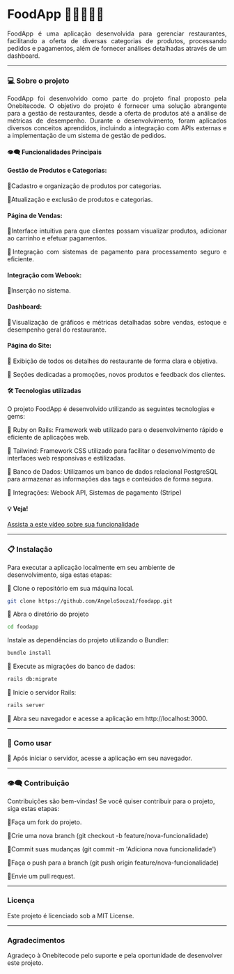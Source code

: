 # FoodApp  🍔🍟🍕🌭🍻

<div align="justify">
FoodApp é uma aplicação desenvolvida para gerenciar restaurantes, facilitando a oferta de diversas categorias de produtos, processando pedidos e pagamentos, além de fornecer análises detalhadas através de um dashboard.

---

</div>

### 💻  Sobre o projeto

<div align="justify">
FoodApp foi desenvolvido como parte do projeto final proposto pela Onebitecode. O objetivo do projeto é fornecer uma solução abrangente para a gestão de restaurantes, desde a oferta de produtos até a análise de métricas de desempenho. Durante o desenvolvimento, foram aplicados diversos conceitos aprendidos, incluindo a integração com APIs externas e a implementação de um sistema de gestão de pedidos.


#### 👁️‍🗨️ Funcionalidades Principais

#### Gestão de Produtos e Categorias:

🔹Cadastro e organização de produtos por categorias.

🔹Atualização e exclusão de produtos e categorias.

#### Página de Vendas:

🔹Interface intuitiva para que clientes possam visualizar produtos, adicionar ao carrinho e efetuar pagamentos.

🔹Integração com sistemas de pagamento para processamento seguro e eficiente.

#### Integração com Webook:

🔹Inserção no sistema.

#### Dashboard:

🔹Visualização de gráficos e métricas detalhadas sobre vendas, estoque e desempenho geral do restaurante.

#### Página do Site:

🔹 Exibição de todos os detalhes do restaurante de forma clara e objetiva.

🔹 Seções dedicadas a promoções, novos produtos e feedback dos clientes.
</div>

####  🛠 Tecnologias utilizadas
 O projeto FoodApp é desenvolvido utilizando as seguintes tecnologias e gems:
  
  🔹 Ruby on Rails: Framework web utilizado para o desenvolvimento rápido e eficiente de aplicações web.
  
  🔹 Tailwind: Framework CSS utilizado para facilitar o desenvolvimento de interfaces web responsivas e estilizadas.
  
  🔹 Banco de Dados: Utilizamos um banco de dados relacional PostgreSQL para armazenar as informações das tags e conteúdos de forma segura.
  
  🔹 Integrações: Webook API, Sistemas de pagamento (Stripe)
  
  


#### 💡 Veja!

[Assista a este vídeo sobre sua funcionalidade](https://github.com/AngeloSouza1/food-app/assets/104176076/3b60eb49-6b2c-4659-b585-27d54913c5b1)

---

 ### 📋 Instalação
 Para executar a aplicação localmente em seu ambiente de desenvolvimento, siga estas etapas:

 🔹 Clone o repositório em sua máquina local.

  ```bash
git clone https://github.com/AngeloSouza1/foodapp.git
```
 🔹 Abra o diretório do projeto

  ```bash
cd foodapp
```
 Instale as dependências do projeto utilizando o Bundler:

  ```bash
bundle install
```
 🔹 Execute as migrações do banco de dados:

  ```bash
rails db:migrate
```

 🔹 Inicie o servidor Rails:

  ```bash
rails server
```

 🔹 Abra seu navegador e acesse a aplicação em http://localhost:3000.


---
 ### 🚀 Como usar

🔹 Após iniciar o servidor, acesse a aplicação em seu navegador.

<p>

  ---
  
### 👁️‍🗨️ Contribuição

Contribuições são bem-vindas! Se você quiser contribuir para o projeto, siga estas etapas:

🔹Faça um fork do projeto.

🔹Crie uma nova branch (git checkout -b feature/nova-funcionalidade)

🔹Commit suas mudanças (git commit -m 'Adiciona nova funcionalidade')

🔹Faça o push para a branch (git push origin feature/nova-funcionalidade)

🔹Envie um pull request.

---

### Licença
Este projeto é licenciado sob a MIT License.

---
### Agradecimentos

Agradeço à Onebitecode pelo suporte e pela oportunidade de desenvolver este projeto. 



